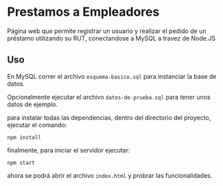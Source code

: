 # Prestamos a Empleadores

Página web que permite registrar un usuario y realizar el pedido de un préstamo utilizando su RUT, conectandose a MySQL a travez de Node.JS

## Uso

En MySQL correr el archivo `esquema-basico.sql` para instanciar la base de datos.

Opcionalmente ejecutar el archivo `datos-de-prueba.sql` para tener unos datos de ejemplo.

para instalar todas las dependencias, dentro del directorio del proyecto, ejecutar el comando:
```
npm install
```

finalmente, para iniciar el servidor ejecutar:
```
npm start
```
ahora se podrá abrir el archivo `index.html` y probrar las funcionalidades.